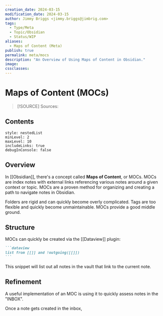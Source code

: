```yaml
---
creation_date: 2024-03-15
modification_date: 2024-03-15
author: Jimmy Briggs <jimmy.briggs@jimbrig.com>
tags:
  - Type/Meta
  - Topic/Obsidian
  - Status/WIP
aliases:
  - Maps of Content (Meta)
publish: true
permalink: meta/mocs
description: "An Overview of Using Maps of Content in Obsidian."
image:
cssclasses:
---
```


# Maps of Content (MOCs)

> [!SOURCE] Sources:
> 

## Contents

```table-of-contents
style: nestedList
minLevel: 2
maxLevel: 10
includeLinks: true
debugInConsole: false
```

## Overview

In [[Obsidian]], there's a concept called **Maps of Content**, or MOCs. MOCs are index notes with external links referencing various notes around a given context or topic. MOCs are a proven method for organizing and creating a path to navigate notes in Obsidian.

Folders are rigid and can quickly become overly complicated. Tags are too flexible and quickly become unmaintainable. MOCs provide a good middle ground.

## Structure

MOCs can quickly be created via the [[Dataview]] plugin:

````markdown
```dataview
list from [[]] and !outgoing([[]])
```
````

This snippet will list out all notes in the vault that link to the current note.

## Refinement

A useful implementation of an MOC is using it to quickly assess notes in the "INBOX".

Once a note gets created in the inbox, 

